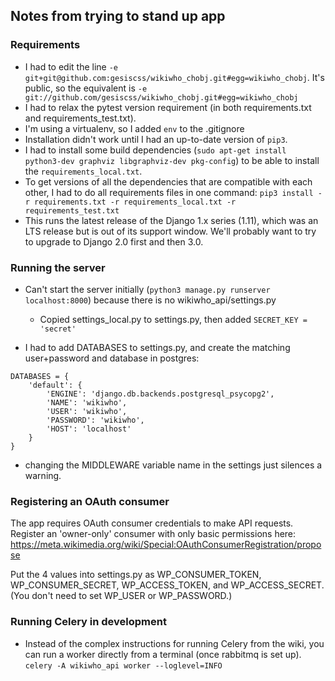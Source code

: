 ## Notes from trying to stand up app

### Requirements

* I had to edit the line `-e git+git@github.com:gesiscss/wikiwho_chobj.git#egg=wikiwho_chobj`. It's public, so the equivalent is `-e git://github.com/gesiscss/wikiwho_chobj.git#egg=wikiwho_chobj`
* I had to relax the pytest version requirement (in both requirements.txt and requirements_test.txt).
* I'm using a virtualenv, so I added `env` to the .gitignore
* Installation didn't work until I had an up-to-date version of `pip3`.
* I had to install some build dependencies (`sudo apt-get install python3-dev graphviz libgraphviz-dev pkg-config`) to be able to install the `requirements_local.txt`.
* To get versions of all the dependencies that are compatible with each other, I had to do all requirements files in one command: `pip3 install -r requirements.txt -r requirements_local.txt -r requirements_test.txt`
* This runs the latest release of the Django 1.x series (1.11), which was an LTS release but is out of its support window. We'll probably want to try to upgrade to Django 2.0 first and then 3.0.

### Running the server
* Can't start the server initially (`python3 manage.py runserver localhost:8000`) because there is no wikiwho_api/settings.py 
  * Copied settings_local.py to settings.py, then added `SECRET_KEY = 'secret'`

* I had to add DATABASES to settings.py, and create the matching user+password and database in postgres:

```
DATABASES = {
    'default': {
        'ENGINE': 'django.db.backends.postgresql_psycopg2', 
        'NAME': 'wikiwho',                     
        'USER': 'wikiwho',
        'PASSWORD': 'wikiwho',
        'HOST': 'localhost'
    }
}
```

* changing the MIDDLEWARE variable name in the settings just silences a warning.

### Registering an OAuth consumer

The app requires OAuth consumer credentials to make API requests. Register an 'owner-only' consumer with only basic permissions here: https://meta.wikimedia.org/wiki/Special:OAuthConsumerRegistration/propose

Put the 4 values into settings.py as WP_CONSUMER_TOKEN, WP_CONSUMER_SECRET, WP_ACCESS_TOKEN, and WP_ACCESS_SECRET. (You don't need to set WP_USER or WP_PASSWORD.)

### Running Celery in development

* Instead of the complex instructions for running Celery from the wiki, you can run a worker directly from a terminal (once rabbitmq is set up). `celery -A wikiwho_api worker --loglevel=INFO`
